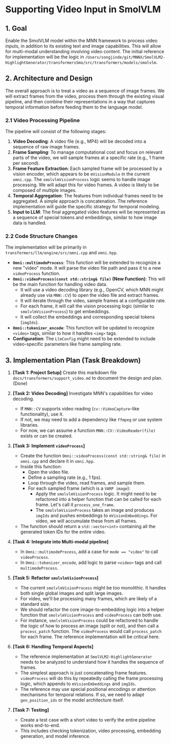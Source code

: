 # Supporting Video Input in SmolVLM

## 1. Goal

Enable the SmolVLM model within the MNN framework to process video inputs, in addition to its existing text and image capabilities. This will allow for multi-modal understanding involving video content. The initial reference for implementation will be the logic in `/Users/songjinde/git/MNNX/SmolVLM2-HighlightGenerator/transformersSmo/src/transformers/models/smolvlm`.

## 2. Architecture and Design

The overall approach is to treat a video as a sequence of image frames. We will extract frames from the video, process them through the existing visual pipeline, and then combine their representations in a way that captures temporal information before feeding them to the language model.

### 2.1 Video Processing Pipeline

The pipeline will consist of the following stages:

1.  **Video Decoding**: A video file (e.g., MP4) will be decoded into a sequence of raw image frames.
2.  **Frame Sampling**: To manage computational cost and focus on relevant parts of the video, we will sample frames at a specific rate (e.g., 1 frame per second).
3.  **Frame Feature Extraction**: Each sampled frame will be processed by a vision encoder, which appears to be `mVisionModule` in the current `omni.cpp`. The `smolvlmVisionProcess` logic seems to handle image processing. We will adapt this for video frames. A video is likely to be composed of multiple images.
4.  **Temporal Aggregation**: The features from individual frames need to be aggregated. A simple approach is concatenation. The reference implementation will guide the specific strategy for temporal modeling.
5.  **Input to LLM**: The final aggregated video features will be represented as a sequence of special tokens and embeddings, similar to how image data is handled.

### 2.2 Code Structure Changes

The implementation will be primarily in `transformers/llm/engine/src/omni.cpp` and `omni.hpp`.

-   **`Omni::multimodeProcess`**: This function will be extended to recognize a new "video" mode. It will parse the video file path and pass it to a new `videoProcess` function.
-   **`Omni::videoProcess(const std::string& file)` (New Function)**: This will be the main function for handling video data.
    -   It will use a video decoding library (e.g., OpenCV, which MNN might already use via `MNN::CV`) to open the video file and extract frames.
    -   It will iterate through the video, sample frames at a configurable rate.
    -   For each frame, it will call the vision processing logic (similar to `smolvlmVisionProcess`) to get embeddings.
    -   It will collect the embeddings and corresponding special tokens (`imgIds`).
-   **`Omni::tokenizer_encode`**: This function will be updated to recognize `<video>` tags, similar to how it handles `<img>` tags.
-   **Configuration**: The `LlmConfig` might need to be extended to include video-specific parameters like frame sampling rate.

## 3. Implementation Plan (Task Breakdown)

1.  **[Task 1: Project Setup]** Create this markdown file `docs/transformers/support_video.md` to document the design and plan. (Done)

2.  **[Task 2: Video Decoding]** Investigate MNN's capabilities for video decoding.
    -   If `MNN::CV` supports video reading (`cv::VideoCapture`-like functionality), use it.
    -   If not, we may need to add a dependency like `ffmpeg` or use system libraries.
    -   For now, we can assume a function `MNN::CV::VideoReader(file)` exists or can be created.

3.  **[Task 3: Implement `videoProcess`]**
    -   Create the function `Omni::videoProcess(const std::string& file)` in `omni.cpp` and declare it in `omni.hpp`.
    -   Inside this function:
        -   Open the video file.
        -   Define a sampling rate (e.g., 1 fps).
        -   Loop through the video, read frames, and sample them.
        -   For each sampled frame (which is a `VARP image`):
            -   Apply the `smolvlmVisionProcess` logic. It might need to be refactored into a helper function that can be called for each frame. Let's call it `process_one_frame`.
            -   The `smolvlmVisionProcess` takes an image and produces `imgIds` and pushes embeddings to `mVisionEmbeddings`. For video, we will accumulate these from all frames.
    -   The function should return a `std::vector<int>` containing all the generated token IDs for the entire video.

4.  **[Task 4: Integrate into Multi-modal pipeline]**
    -   In `Omni::multimodeProcess`, add a case for `mode == "video"` to call `videoProcess`.
    -   In `Omni::tokenizer_encode`, add logic to parse `<video>` tags and call `multimodeProcess`.

5.  **[Task 5: Refactor `smolvlmVisionProcess`]**
    -   The current `smolvlmVisionProcess` might be too monolithic. It handles both single global images and split large images.
    -   For video, we'll be processing many frames, which are likely of a standard size.
    -   We should refactor the core image-to-embedding logic into a helper function that `smolvlmVisionProcess` and `videoProcess` can both use.
    -   For instance, `smolvlmVisionProcess` could be refactored to handle the logic of how to process an image (split or not), and then call a `process_patch` function. The `videoProcess` would call `process_patch` for each frame. The reference implementation will be critical here.

6.  **[Task 6: Handling Temporal Aspects]**
    -   The reference implementation at `SmolVLM2-HighlightGenerator` needs to be analyzed to understand how it handles the sequence of frames.
    -   The simplest approach is just concatenating frame features. `videoProcess` will do this by repeatedly calling the frame processing logic, which appends to `mVisionEmbeddings` and `imgIds`.
    -   The reference may use special positional encodings or attention mechanisms for temporal relations. If so, we need to adapt `gen_position_ids` or the model architecture itself.

7.  **[Task 7: Testing]**
    -   Create a test case with a short video to verify the entire pipeline works end-to-end.
    -   This includes checking tokenization, video processing, embedding generation, and model inference. 